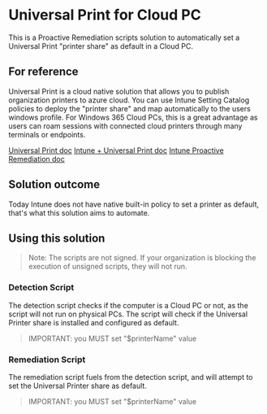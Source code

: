 # Universal Print for Cloud PC
This is a Proactive Remediation scripts solution to automatically set a Universal Print "printer share" as default in a Cloud PC.

## For reference
Universal Print is a cloud native solution that allows you to publish organization printers to azure cloud.
You can use Intune Setting Catalog policies to deploy the "printer share" and map automatically to the users windows profile.
For Windows 365 Cloud PCs, this is a great advantage as users can roam sessions with connected cloud printers through many terminals or endpoints.

[Universal Print doc](https://learn.microsoft.com/en-us/universal-print/discover-universal-print)
[Intune + Universal Print doc](https://learn.microsoft.com/en-us/mem/intune/configuration/settings-catalog-printer-provisioning)
[Intune Proactive Remediation doc](https://learn.microsoft.com/en-us/mem/intune/fundamentals/remediations)

## Solution outcome
Today Intune does not have native built-in policy to set a printer as default, that's what this solution aims to automate.

## Using this solution
> Note: The scripts are not signed. If your organization is blocking the execution of unsigned scripts, they will not run.

### Detection Script
The detection script checks if the computer is a Cloud PC or not, as the script will not run on physical PCs.
The script will check if the Universal Printer share is installed and configured as default.
> IMPORTANT: you MUST set "$printerName" value

### Remediation Script
The remediation script fuels from the detection script, and will attempt to set the Universal Printer share as default.
> IMPORTANT: you MUST set "$printerName" value
